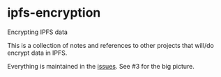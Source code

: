 # ipfs-encryption
Encrypting IPFS data

This is a collection of notes and references to other projects that will/do encrypt data in IPFS.

Everything is maintained in the [issues](https://github.com/richardschneider/ipfs-encryption/issues). See #3 for the big picture.
